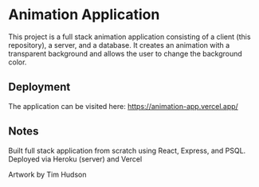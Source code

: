 # Animation Application

This project is a full stack animation application consisting of a client (this repository), a server, and a database. It creates an animation with a transparent background and allows the user to change the background color.

## Deployment

The application can be visited here: https://animation-app.vercel.app/

## Notes

Built full stack application from scratch using React, Express, and PSQL.
Deployed via Heroku (server) and Vercel

Artwork by Tim Hudson
